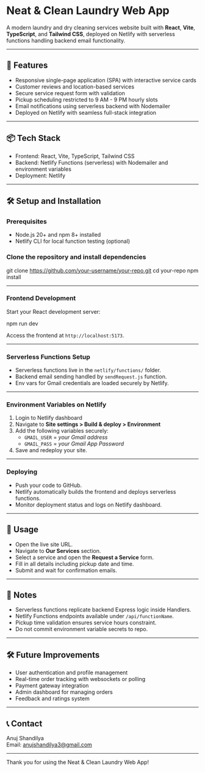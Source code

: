 # Neat & Clean Laundry Web App

A modern laundry and dry cleaning services website built with **React**, **Vite**, **TypeScript**, and **Tailwind CSS**, deployed on Netlify with serverless functions handling backend email functionality.

---

## 🚀 Features

- Responsive single-page application (SPA) with interactive service cards  
- Customer reviews and location-based services  
- Secure service request form with validation  
- Pickup scheduling restricted to 9 AM - 9 PM hourly slots  
- Email notifications using serverless backend with Nodemailer  
- Deployed on Netlify with seamless full-stack integration

---

## 📦 Tech Stack

- Frontend: React, Vite, TypeScript, Tailwind CSS  
- Backend: Netlify Functions (serverless) with Nodemailer and environment variables  
- Deployment: Netlify

---

## 🛠️ Setup and Installation

### Prerequisites

- Node.js 20+ and npm 8+ installed  
- Netlify CLI for local function testing (optional)

### Clone the repository and install dependencies

git clone https://github.com/your-username/your-repo.git
cd your-repo
npm install

---

### Frontend Development

Start your React development server:

npm run dev

Access the frontend at `http://localhost:5173`.

---

### Serverless Functions Setup

- Serverless functions live in the `netlify/functions/` folder.
- Backend email sending handled by `sendRequest.js` function.
- Env vars for Gmail credentials are loaded securely by Netlify.

---

### Environment Variables on Netlify

1. Login to Netlify dashboard  
2. Navigate to **Site settings > Build & deploy > Environment**  
3. Add the following variables securely:  
   - `GMAIL_USER` = *your Gmail address*  
   - `GMAIL_PASS` = *your Gmail App Password*  
4. Save and redeploy your site.

---

### Deploying

- Push your code to GitHub.  
- Netlify automatically builds the frontend and deploys serverless functions.  
- Monitor deployment status and logs on Netlify dashboard.

---

## 🔧 Usage

- Open the live site URL.  
- Navigate to **Our Services** section.  
- Select a service and open the **Request a Service** form.  
- Fill in all details including pickup date and time.  
- Submit and wait for confirmation emails.

---

## 📝 Notes

- Serverless functions replicate backend Express logic inside Handlers.  
- Netlify Functions endpoints available under `/api/functionName`.  
- Pickup time validation ensures service hours constraint.  
- Do not commit environment variable secrets to repo.

---

## 🛠 Future Improvements

- User authentication and profile management  
- Real-time order tracking with websockets or polling  
- Payment gateway integration  
- Admin dashboard for managing orders  
- Feedback and ratings system

---

## 📞 Contact

Anuj Shandilya  
Email: anujshandilya3@gmail.com

---

Thank you for using the Neat & Clean Laundry Web App!